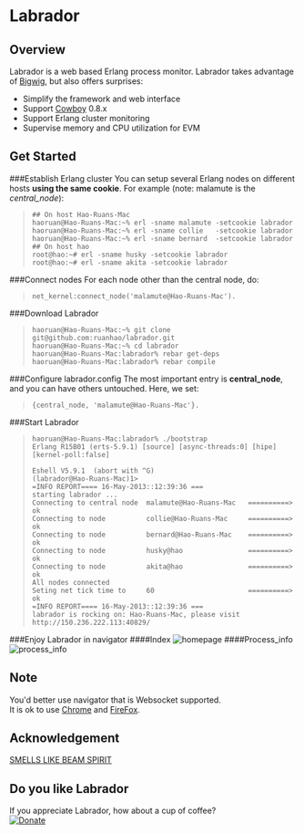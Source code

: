 Labrador
========

Overview
--------
Labrador is a web based Erlang process monitor.
Labrador takes advantage of [Bigwig], but also offers surprises: 

  - Simplify the framework and web interface
  - Support [Cowboy] 0.8.x
  - Support Erlang cluster monitoring
  - Supervise memory and CPU utilization for EVM

Get Started
-----------
###Establish Erlang cluster
You can setup several Erlang nodes on different hosts **using the same cookie**. For example (note: malamute is the *central_node*):
>     ## On host Hao-Ruans-Mac
>     haoruan@Hao-Ruans-Mac:~% erl -sname malamute -setcookie labrador
>     haoruan@Hao-Ruans-Mac:~% erl -sname collie   -setcookie labrador
>     haoruan@Hao-Ruans-Mac:~% erl -sname bernard  -setcookie labrador
>     ## On host hao
>     root@hao:~# erl -sname husky -setcookie labrador
>     root@hao:~# erl -sname akita -setcookie labrador

###Connect nodes
For each node other than the central node, do:
>     net_kernel:connect_node('malamute@Hao-Ruans-Mac').

###Download Labrador
>     haoruan@Hao-Ruans-Mac:~% git clone git@github.com:ruanhao/labrador.git
>     haoruan@Hao-Ruans-Mac:~% cd labrador
>     haoruan@Hao-Ruans-Mac:labrador% rebar get-deps
>     haoruan@Hao-Ruans-Mac:labrador% rebar compile

###Configure labrador.config
The most important entry is **central_node**, and you can have others untouched. Here, we set:
>     {central_node, 'malamute@Hao-Ruans-Mac'}.

###Start Labrador
>     haoruan@Hao-Ruans-Mac:labrador% ./bootstrap
>     Erlang R15B01 (erts-5.9.1) [source] [async-threads:0] [hipe] [kernel-poll:false]
>     
>     Eshell V5.9.1  (abort with ^G)
>     (labrador@Hao-Ruans-Mac)1> 
>     =INFO REPORT==== 16-May-2013::12:39:36 ===
>     starting labrador ...  
>     Connecting to central node  malamute@Hao-Ruans-Mac   ==========> ok
>     Connecting to node          collie@Hao-Ruans-Mac     ==========> ok
>     Connecting to node          bernard@Hao-Ruans-Mac    ==========> ok
>     Connecting to node          husky@hao                ==========> ok
>     Connecting to node          akita@hao                ==========> ok
>     All nodes connected  
>     Seting net tick time to     60                       ==========> ok
>     =INFO REPORT==== 16-May-2013::12:39:36 ===
>     labrador is rocking on: Hao-Ruans-Mac, please visit http://150.236.222.113:40829/

###Enjoy Labrador in navigator
####Index
![homepage][1]
####Process_info
![process_info][2]

Note
----
You'd better use navigator that is Websocket supported.  
It is ok to use [Chrome] and [FireFox].

Acknowledgement
---------------
[SMELLS LIKE BEAM SPIRIT]

Do you like Labrador
--------------------
If you appreciate Labrador, how about a cup of coffee?  
[![Donate]](http://goo.gl/Q42gX)


  [Bigwig]:  https://github.com/beamspirit/bigwig.git
  [Cowboy]:  https://github.com/extend/cowboy.git
  [SMELLS LIKE BEAM SPIRIT]:  http://www.metabrew.com/article/bigwig-erlang-webtool-spawnfest
  [Chrome]:  http://www.google.com/chrome/
  [FireFox]:  http://www.mozilla.org/en-US/firefox/
  [Donate]:  https://www.paypal.com/en_US/i/btn/btn_donate_SM.gif
  [1]:  https://raw.github.com/ruanhao/labrador/master/priv/img/labrador_overview.png
  [2]:  https://raw.github.com/ruanhao/labrador/master/priv/img/process_info.png
